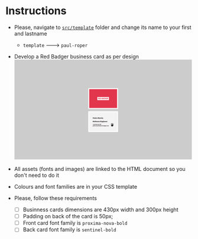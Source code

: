 # Instructions

- Please, navigate to [`src/template`](../src/template) folder and change its name to your first and lastname

  - `template` ---> `paul-roper`

- Develop a Red Badger business card as per design ![](./design.png)
- All assets (fonts and images) are linked to the HTML document so you don't need to do it
- Colours and font families are in your CSS template
- Please, follow these requirements
  - [ ] Businness cards dimensions are 430px width and 300px height
  - [ ] Padding on back of the card is 50px;
  - [ ] Front card font family is `proxima-nova-bold`
  - [ ] Back card font family is `sentinel-bold`
